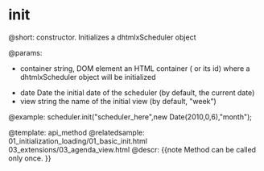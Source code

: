 init
=============
@short:
constructor. Initializes a dhtmlxScheduler object 
    
@params: 
- container		string, DOM element	 an HTML container ( or its id) where a dhtmlxScheduler object will be initialized
* date		Date	the initial date of the scheduler (by default, the current date)
* view		string		the name of the initial view (by default, "week")

@example: 
scheduler.init("scheduler_here",new Date(2010,0,6),"month");



@template:	api_method
@relatedsample:
	01_initialization_loading/01_basic_init.html
    03_extensions/03_agenda_view.html
@descr: 
{{note
Method can be called only once.
}}
